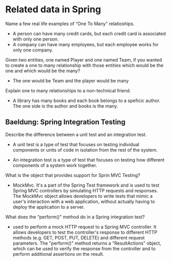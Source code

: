 # Related data in Spring

Name a few real life examples of “One To Many” relatioships.

- A person can have many credit cards, but each credit card is associated with only one person.
- A company can have many employees, but each employee works for only one company.

Given two entities, one named Player and one named Team, if you wanted to create a one to many relationship with those entities which would be the one and which would be the many?

- The one would be Team and the player would be many

Explain one to many relationships to a non-technical friend.

- A library has many books and each book belongs to a speficic author. The one side is the author and books is the many.

## Baeldung: Spring Integration Testing

Describe the difference between a unit test and an integration test.

- A unit test is a type of test that focuses on testing individual components or units of code in isolation from the rest of the system.

-  An integration test is a type of test that focuses on testing how different components of a system work together.

What is the object that provides support for Sprin MVC Testing?

- MockMvc. It's a part of the Spring Test framework and is used to test Spring MVC controllers by simulating HTTP requests and responses. The MockMvc object allows developers to write tests that mimic a user's interaction with a web application, without actually having to deploy the application to a server.

What does the “perform()” method do in a Spring integration test?

-  used to perform a mock HTTP request to a Spring MVC controller. It allows developers to test the controller's response to different HTTP methods (e.g. GET, POST, PUT, DELETE) and different request parameters. The "perform()" method returns a "ResultActions" object, which can be used to verify the response from the controller and to perform additional assertions on the result.